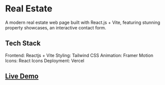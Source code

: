 # Real Estate
A modern real estate web page built with React.js + Vite, featuring stunning property showcases, an interactive contact form.

## Tech Stack
Frontend: Reactjs + Vite
Styling: Tailwind CSS
Animation: Framer Motion
Icons: React Icons
Deployment: Vercel

## [Live Demo](https://real-estate-pi-eosin.vercel.app/)



